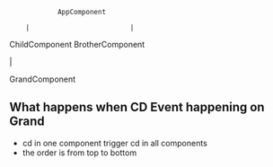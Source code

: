 

                AppComponent
        
        |                         |

  ChildComponent          BrotherComponent
  
  |
  
GrandComponent

## What happens when CD Event happening on Grand

- cd in one component trigger cd in all components
- the order is from top to bottom

